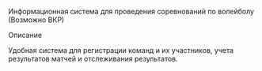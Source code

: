 Информационная система для проведения соревнований по волейболу (Возможно ВКР)

Описание

Удобная система для регистрации команд и их участников, учета результатов матчей и отслеживания результатов.
